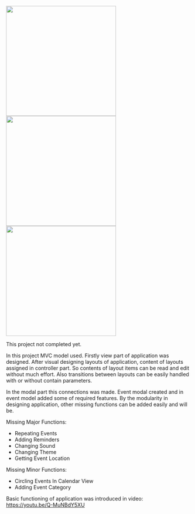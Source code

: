 <img src="https://drive.google.com/uc?export=view&id=1aloe_eHdsXV1rrcOyt2nnFLyC_iAFkxB" data-canonical-src="https://drive.google.com/uc?export=view&id=1aloe_eHdsXV1rrcOyt2nnFLyC_iAFkxB" width="300" />  <img src="https://drive.google.com/uc?export=view&id=1uHeOWj7V7jMGz2paE6EolS6p4iPXI_f6" data-canonical-src="https://drive.google.com/uc?export=view&id=1uHeOWj7V7jMGz2paE6EolS6p4iPXI_f6" width="300" />   <img src="https://drive.google.com/uc?export=view&id=1A2_Uqvv-UmZZgLTMciT8V7DvEx-KkEXJ" data-canonical-src="https://drive.google.com/uc?export=view&id=1A2_Uqvv-UmZZgLTMciT8V7DvEx-KkEXJ" width="300" /> 

This project not completed yet.

In this project MVC model used. Firstly view part of application was designed. After visual designing layouts of application, content of layouts assigned in controller part. So contents of layout items can be read and edit without much effort. Also transitions between layouts can be easily handled with or without contain parameters.

In the modal part this connections was made. Event modal created and in event model added some of required features. By the modularity in designing application, other missing functions can be added easily and will be.

Missing Major Functions:
- Repeating Events
- Adding Reminders
- Changing Sound
- Changing Theme
- Getting Event Location

Missing Minor Functions:
- Circling Events In Calendar View
- Adding Event Category


Basic functioning of application was introduced in video: https://youtu.be/Q-MuNBdY5XU
